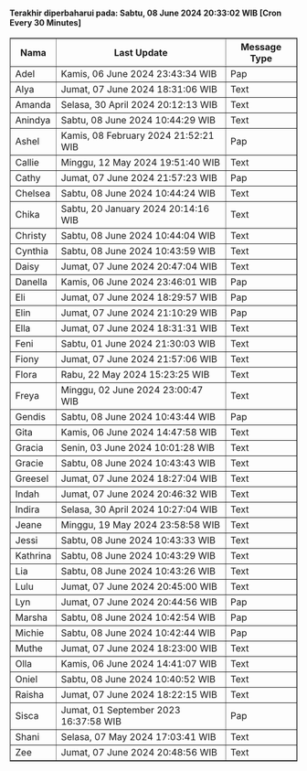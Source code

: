 #### Terakhir diperbaharui pada: Sabtu, 08 June 2024 20:33:02 WIB [Cron Every 30 Minutes]

<table border='1'><tr><th>Nama</th><th>Last Update</th><th>Message Type</th></tr><tr><td>Adel</td><td>Kamis, 06 June 2024 23:43:34 WIB</td><td>Pap</td></tr><tr><td>Alya</td><td>Jumat, 07 June 2024 18:31:06 WIB</td><td>Text</td></tr><tr><td>Amanda</td><td>Selasa, 30 April 2024 20:12:13 WIB</td><td>Text</td></tr><tr><td>Anindya</td><td>Sabtu, 08 June 2024 10:44:29 WIB</td><td>Text</td></tr><tr><td>Ashel</td><td>Kamis, 08 February 2024 21:52:21 WIB</td><td>Pap</td></tr><tr><td>Callie</td><td>Minggu, 12 May 2024 19:51:40 WIB</td><td>Text</td></tr><tr><td>Cathy</td><td>Jumat, 07 June 2024 21:57:23 WIB</td><td>Pap</td></tr><tr><td>Chelsea</td><td>Sabtu, 08 June 2024 10:44:24 WIB</td><td>Text</td></tr><tr><td>Chika</td><td>Sabtu, 20 January 2024 20:14:16 WIB</td><td>Text</td></tr><tr><td>Christy</td><td>Sabtu, 08 June 2024 10:44:04 WIB</td><td>Text</td></tr><tr><td>Cynthia</td><td>Sabtu, 08 June 2024 10:43:59 WIB</td><td>Text</td></tr><tr><td>Daisy</td><td>Jumat, 07 June 2024 20:47:04 WIB</td><td>Text</td></tr><tr><td>Danella</td><td>Kamis, 06 June 2024 23:46:01 WIB</td><td>Pap</td></tr><tr><td>Eli</td><td>Jumat, 07 June 2024 18:29:57 WIB</td><td>Pap</td></tr><tr><td>Elin</td><td>Jumat, 07 June 2024 21:10:29 WIB</td><td>Pap</td></tr><tr><td>Ella</td><td>Jumat, 07 June 2024 18:31:31 WIB</td><td>Text</td></tr><tr><td>Feni</td><td>Sabtu, 01 June 2024 21:30:03 WIB</td><td>Text</td></tr><tr><td>Fiony</td><td>Jumat, 07 June 2024 21:57:06 WIB</td><td>Text</td></tr><tr><td>Flora</td><td>Rabu, 22 May 2024 15:23:25 WIB</td><td>Text</td></tr><tr><td>Freya</td><td>Minggu, 02 June 2024 23:00:47 WIB</td><td>Text</td></tr><tr><td>Gendis</td><td>Sabtu, 08 June 2024 10:43:44 WIB</td><td>Pap</td></tr><tr><td>Gita</td><td>Kamis, 06 June 2024 14:47:58 WIB</td><td>Text</td></tr><tr><td>Gracia</td><td>Senin, 03 June 2024 10:01:28 WIB</td><td>Text</td></tr><tr><td>Gracie</td><td>Sabtu, 08 June 2024 10:43:43 WIB</td><td>Text</td></tr><tr><td>Greesel</td><td>Jumat, 07 June 2024 18:27:04 WIB</td><td>Text</td></tr><tr><td>Indah</td><td>Jumat, 07 June 2024 20:46:32 WIB</td><td>Text</td></tr><tr><td>Indira</td><td>Selasa, 30 April 2024 10:27:04 WIB</td><td>Text</td></tr><tr><td>Jeane</td><td>Minggu, 19 May 2024 23:58:58 WIB</td><td>Text</td></tr><tr><td>Jessi</td><td>Sabtu, 08 June 2024 10:43:33 WIB</td><td>Text</td></tr><tr><td>Kathrina</td><td>Sabtu, 08 June 2024 10:43:29 WIB</td><td>Text</td></tr><tr><td>Lia</td><td>Sabtu, 08 June 2024 10:43:26 WIB</td><td>Text</td></tr><tr><td>Lulu</td><td>Jumat, 07 June 2024 20:45:00 WIB</td><td>Text</td></tr><tr><td>Lyn</td><td>Jumat, 07 June 2024 20:44:56 WIB</td><td>Pap</td></tr><tr><td>Marsha</td><td>Sabtu, 08 June 2024 10:42:54 WIB</td><td>Pap</td></tr><tr><td>Michie</td><td>Sabtu, 08 June 2024 10:42:44 WIB</td><td>Pap</td></tr><tr><td>Muthe</td><td>Jumat, 07 June 2024 18:23:00 WIB</td><td>Text</td></tr><tr><td>Olla</td><td>Kamis, 06 June 2024 14:41:07 WIB</td><td>Text</td></tr><tr><td>Oniel</td><td>Sabtu, 08 June 2024 10:40:52 WIB</td><td>Text</td></tr><tr><td>Raisha</td><td>Jumat, 07 June 2024 18:22:15 WIB</td><td>Text</td></tr><tr><td>Sisca</td><td>Jumat, 01 September 2023 16:37:58 WIB</td><td>Pap</td></tr><tr><td>Shani</td><td>Selasa, 07 May 2024 17:03:41 WIB</td><td>Text</td></tr><tr><td>Zee</td><td>Jumat, 07 June 2024 20:48:56 WIB</td><td>Text</td></tr></table>